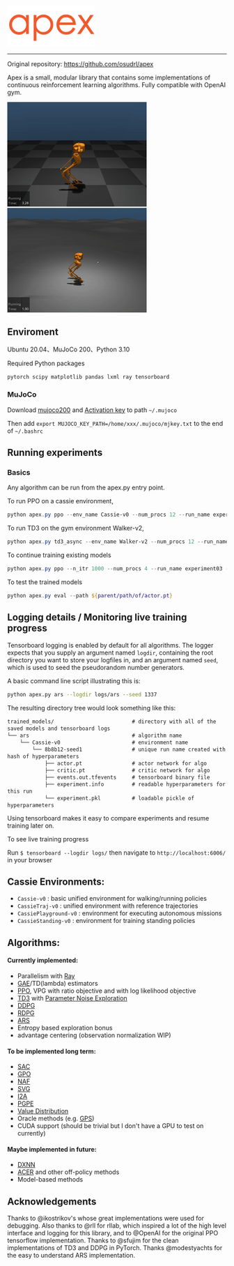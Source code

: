 <img src="img/apex-logo.png" alt="apex" width="200"/>

----
Original repository: https://github.com/osudrl/apex

Apex is a small, modular library that contains some implementations of continuous reinforcement learning algorithms. Fully compatible with OpenAI gym.

<img src="img/output.gif" alt="running1"/>
<img src="img/output2.gif" alt="running2"/>

## Enviroment

Ubuntu 20.04、MuJoCo 200、Python 3.10

Required Python packages
```
pytorch scipy matplotlib pandas lxml ray tensorboard
```

### MuJoCo
Download [mujoco200](https://www.roboti.us/download.html) and [Activation key](https://www.roboti.us/license.html) to path `~/.mujoco`

Then add `export MUJOCO_KEY_PATH=/home/xxx/.mujoco/mjkey.txt` to the end of `~/.bashrc`


## Running experiments

### Basics
Any algorithm can be run from the apex.py entry point.

To run PPO on a cassie environment,
```powershell
python apex.py ppo --env_name Cassie-v0 --num_procs 12 --run_name experiment01
```

To run TD3 on the gym environment Walker-v2,
```powershell
python apex.py td3_async --env_name Walker-v2 --num_procs 12 --run_name experiment02
```

To continue training existing models
```powershell
python apex.py ppo --n_itr 1000 --num_procs 4 --run_name experiment03 --previous ${parent/path/of/actor.pt}
```

To test the trained models
```powershell
python apex.py eval --path ${parent/path/of/actor.pt}
```

## Logging details / Monitoring live training progress
Tensorboard logging is enabled by default for all algorithms. The logger expects that you supply an argument named ```logdir```, containing the root directory you want to store your logfiles in, and an argument named ```seed```, which is used to seed the pseudorandom number generators.

A basic command line script illustrating this is:

```bash
python apex.py ars --logdir logs/ars --seed 1337
```

The resulting directory tree would look something like this:
```
trained_models/                         # directory with all of the saved models and tensorboard logs
└── ars                                 # algorithm name
    └── Cassie-v0                       # environment name
        └── 8b8b12-seed1                # unique run name created with hash of hyperparameters
            ├── actor.pt                # actor network for algo
            ├── critic.pt               # critic network for algo
            ├── events.out.tfevents     # tensorboard binary file
            ├── experiment.info         # readable hyperparameters for this run
            └── experiment.pkl          # loadable pickle of hyperparameters
```

Using tensorboard makes it easy to compare experiments and resume training later on.

To see live training progress

Run ```$ tensorboard --logdir logs/``` then navigate to ```http://localhost:6006/``` in your browser

## Cassie Environments:
* `Cassie-v0` : basic unified environment for walking/running policies
* `CassieTraj-v0` : unified environment with reference trajectories
* `CassiePlayground-v0` : environment for executing autonomous missions
* `CassieStanding-v0` : environment for training standing policies

## Algorithms:
#### Currently implemented:
* Parallelism with [Ray](https://github.com/ray-project/ray)
* [GAE](https://arxiv.org/abs/1506.02438)/TD(lambda) estimators
* [PPO](https://arxiv.org/abs/1707.06347), VPG with ratio objective and with log likelihood objective
* [TD3](https://arxiv.org/abs/1802.09477) with [Parameter Noise Exploration](https://arxiv.org/abs/1706.01905)
* [DDPG](https://arxiv.org/abs/1509.02971)
* [RDPG](https://arxiv.org/abs/1512.04455)
* [ARS](https://arxiv.org/abs/1803.07055)
* Entropy based exploration bonus
* advantage centering (observation normalization WIP)

#### To be implemented long term:
* [SAC](https://arxiv.org/abs/1801.01290)
* [GPO](https://arxiv.org/abs/1711.01012)
* [NAF](https://arxiv.org/abs/1603.00748)
* [SVG](https://arxiv.org/abs/1510.09142)
* [I2A](https://arxiv.org/abs/1707.06203)
* [PGPE](http://ieeexplore.ieee.org/document/5708821/?reload=true)
* [Value Distribution](https://arxiv.org/pdf/1707.06887.pdf)
* Oracle methods (e.g. [GPS](https://arxiv.org/abs/1610.00529))
* CUDA support (should be trivial but I don't have a GPU to test on currently)

#### Maybe implemented in future:

* [DXNN](https://arxiv.org/abs/1008.2412)
* [ACER](https://arxiv.org/abs/1611.01224) and other off-policy methods
* Model-based methods

## Acknowledgements

Thanks to @ikostrikov's whose great implementations were used for debugging. Also thanks to @rll for rllab, which inspired a lot of the high level interface and logging for this library, and to @OpenAI for the original PPO tensorflow implementation. Thanks to @sfujim for the clean implementations of TD3 and DDPG in PyTorch. Thanks @modestyachts for the easy to understand ARS implementation.
